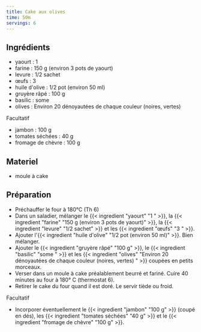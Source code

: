 ```yaml
---
title: Cake aux olives
time: 50m
servings: 6
---
```


## Ingrédients

* yaourt : 1 
* farine : 150 g (environ 3 pots de yaourt)
* levure : 1/2 sachet
* œufs : 3 
* huile d'olive : 1/2 pot (environ 50 ml)
* gruyère râpé : 100 g
* basilic : some 
* olives : Environ 20 dénoyautées de chaque couleur (noires, vertes) 

Facultatif
* jambon : 100 g
* tomates séchées : 40 g
* fromage de chèvre : 100 g


## Materiel

* moule à cake


## Préparation

* Préchauffer le four à 180°C (Th 6)
* Dans un saladier, mélanger le {{< ingredient "yaourt" "1 " >}}, la {{< ingredient "farine" "150 g (environ 3 pots de yaourt)" >}}, la {{< ingredient "levure" "1/2 sachet" >}} et les {{< ingredient "œufs" "3 " >}}. 
* Ajouter l'{{< ingredient "huile d'olive" "1/2 pot (environ 50 ml)" >}}. Bien mélanger. 
* Ajouter le {{< ingredient "gruyère râpé" "100 g" >}}, le {{< ingredient "basilic" "some " >}} et les {{< ingredient "olives" "Environ 20 dénoyautées de chaque couleur (noires, vertes) " >}} coupées en petits morceaux.
* Verser dans un moule à cake préalablement beurré et fariné. Cuire 40 minutes au four à 180° C (thermostat 6).
* Retirer le cake du four quand il est doré. Le servir tiède ou froid.

Facultatif
* Incorporer éventuellement le {{< ingredient "jambon" "100 g" >}} (coupé en dés), les {{< ingredient "tomates séchées" "40 g" >}} et le {{< ingredient "fromage de chèvre" "100 g" >}}.



